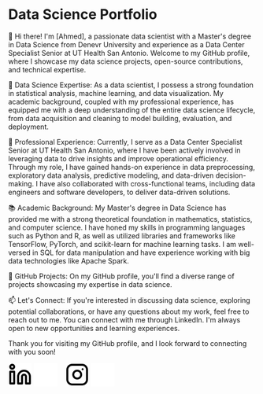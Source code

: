 # Data Science Portfolio

👋 Hi there! I'm [Ahmed], a passionate data scientist with a Master's degree in Data Science from Denevr University and experience as a Data Center Specialist Senior at UT Health San Antonio. Welcome to my GitHub profile, where I showcase my data science projects, open-source contributions, and technical expertise.

🔬 Data Science Expertise:
As a data scientist, I possess a strong foundation in statistical analysis, machine learning, and data visualization. My academic background, coupled with my professional experience, has equipped me with a deep understanding of the entire data science lifecycle, from data acquisition and cleaning to model building, evaluation, and deployment.

💼 Professional Experience:
Currently, I serve as a Data Center Specialist Senior at UT Health San Antonio, where I have been actively involved in leveraging data to drive insights and improve operational efficiency. Through my role, I have gained hands-on experience in data preprocessing, exploratory data analysis, predictive modeling, and data-driven decision-making. I have also collaborated with cross-functional teams, including data engineers and software developers, to deliver data-driven solutions.

📚 Academic Background:
My Master's degree in Data Science has provided me with a strong theoretical foundation in mathematics, statistics, and computer science. I have honed my skills in programming languages such as Python and R, as well as utilized libraries and frameworks like TensorFlow, PyTorch, and scikit-learn for machine learning tasks. I am well-versed in SQL for data manipulation and have experience working with big data technologies like Apache Spark.

🚀 GitHub Projects:
On my GitHub profile, you'll find a diverse range of projects showcasing my expertise in data science.

📫 Let's Connect:
If you're interested in discussing data science, exploring potential collaborations, or have any questions about my work, feel free to reach out to me. You can connect with me through LinkedIn. I'm always open to new opportunities and learning experiences.

Thank you for visiting my GitHub profile, and I look forward to connecting with you soon!

[![website](./img/linkedin-light.svg)](https://linkedin.com/in/amido84#gh-light-mode-only)
[![website](./img/linkedin-dark.svg)](https://linkedin.com/in/amido84#gh-dark-mode-only)
&nbsp;&nbsp;
[![website](./img/instagram-light.svg)](https://instagram.com/amido_84#gh-light-mode-only)
[![website](./img/instagram-dark.svg)](https://instagram.com/amido_84#gh-dark-mode-only)
